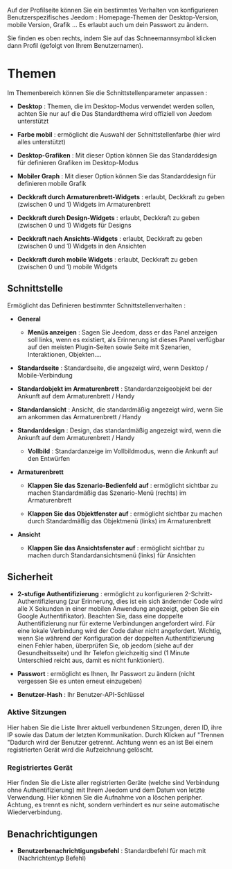 Auf der Profilseite können Sie ein bestimmtes Verhalten von konfigurieren
Benutzerspezifisches Jeedom : Homepage-Themen der
Desktop-Version, mobile Version, Grafik ... Es erlaubt
auch um dein Passwort zu ändern.

Sie finden es oben rechts, indem Sie auf das Schneemannsymbol klicken
dann Profil (gefolgt von Ihrem Benutzernamen).

Themen
======

Im Themenbereich können Sie die Schnittstellenparameter anpassen :

-   **Desktop** : Themen, die im Desktop-Modus verwendet werden sollen, achten Sie nur auf die
    Das Standardthema wird offiziell von Jeedom unterstützt

-   **Farbe mobil** : ermöglicht die Auswahl der Schnittstellenfarbe
    (hier wird alles unterstützt)

-   **Desktop-Grafiken** : Mit dieser Option können Sie das Standarddesign für definieren
    Grafiken im Desktop-Modus

-   **Mobiler Graph** : Mit dieser Option können Sie das Standarddesign für definieren
    mobile Grafik

-   **Deckkraft durch Armaturenbrett-Widgets** : erlaubt, Deckkraft zu geben
    (zwischen 0 und 1) Widgets im Armaturenbrett

-   **Deckkraft durch Design-Widgets** : erlaubt, Deckkraft zu geben
    (zwischen 0 und 1) Widgets für Designs

-   **Deckkraft nach Ansichts-Widgets** : erlaubt, Deckkraft zu geben (zwischen
    0 und 1) Widgets in den Ansichten

-   **Deckkraft durch mobile Widgets** : erlaubt, Deckkraft zu geben
    (zwischen 0 und 1) mobile Widgets

Schnittstelle
---------

Ermöglicht das Definieren bestimmter Schnittstellenverhalten :

-   **General**

    -   **Menüs anzeigen** : Sagen Sie Jeedom, dass er das Panel anzeigen soll
        links, wenn es existiert, als Erinnerung ist dieses Panel
        verfügbar auf den meisten Plugin-Seiten sowie
        Seite mit Szenarien, Interaktionen, Objekten….

-   **Standardseite** : Standardseite, die angezeigt wird, wenn
    Desktop / Mobile-Verbindung

-   **Standardobjekt im Armaturenbrett** : Standardanzeigeobjekt
    bei der Ankunft auf dem Armaturenbrett / Handy

-   **Standardansicht** : Ansicht, die standardmäßig angezeigt wird, wenn Sie am ankommen
    das Armaturenbrett / Handy

-   **Standarddesign** : Design, das standardmäßig angezeigt wird, wenn
    die Ankunft auf dem Armaturenbrett / Handy

    -   **Vollbild** : Standardanzeige im Vollbildmodus, wenn
        die Ankunft auf den Entwürfen

-   **Armaturenbrett**

    -   **Klappen Sie das Szenario-Bedienfeld auf** : ermöglicht sichtbar zu machen
        Standardmäßig das Szenario-Menü (rechts) im Armaturenbrett

    -   **Klappen Sie das Objektfenster auf** : ermöglicht sichtbar zu machen durch
        Standardmäßig das Objektmenü (links) im Armaturenbrett

-   **Ansicht**

    -   **Klappen Sie das Ansichtsfenster auf** : ermöglicht sichtbar zu machen durch
        Standardansichtsmenü (links) für Ansichten

Sicherheit
--------

-   **2-stufige Authentifizierung** : ermöglicht zu konfigurieren
    2-Schritt-Authentifizierung (zur Erinnerung, dies ist ein sich ändernder Code
    wird alle X Sekunden in einer mobilen Anwendung angezeigt, geben Sie ein
    Google Authentifikator). Beachten Sie, dass eine doppelte Authentifizierung nur für externe Verbindungen angefordert wird. Für eine lokale Verbindung wird der Code daher nicht angefordert. Wichtig, wenn Sie während der Konfiguration der doppelten Authentifizierung einen Fehler haben, überprüfen Sie, ob jeedom (siehe auf der Gesundheitsseite) und Ihr Telefon gleichzeitig sind (1 Minute Unterschied reicht aus, damit es nicht funktioniert).

-   **Passwort** : ermöglicht es Ihnen, Ihr Passwort zu ändern (nicht
    vergessen Sie es unten erneut einzugeben)

-   **Benutzer-Hash** : Ihr Benutzer-API-Schlüssel

### Aktive Sitzungen

Hier haben Sie die Liste Ihrer aktuell verbundenen Sitzungen, deren ID,
ihre IP sowie das Datum der letzten Kommunikation. Durch Klicken auf
"Trennen "Dadurch wird der Benutzer getrennt. Achtung wenn es an ist
Bei einem registrierten Gerät wird die Aufzeichnung gelöscht.

### Registriertes Gerät

Hier finden Sie die Liste aller registrierten Geräte (welche sind
Verbindung ohne Authentifizierung) mit Ihrem Jeedom und dem Datum von
letzte Verwendung. Hier können Sie die Aufnahme von a löschen
peripher. Achtung, es trennt es nicht, sondern verhindert es nur
seine automatische Wiederverbindung.

Benachrichtigungen
-------------

-   **Benutzerbenachrichtigungsbefehl** : Standardbefehl für
    mach mit (Nachrichtentyp Befehl)
